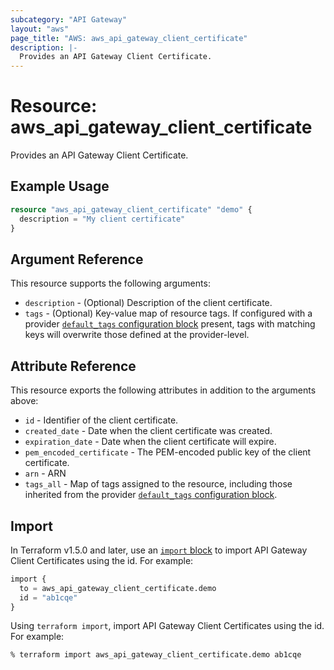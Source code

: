 ```yaml
---
subcategory: "API Gateway"
layout: "aws"
page_title: "AWS: aws_api_gateway_client_certificate"
description: |-
  Provides an API Gateway Client Certificate.
---
```


# Resource: aws_api_gateway_client_certificate

Provides an API Gateway Client Certificate.

## Example Usage

```terraform
resource "aws_api_gateway_client_certificate" "demo" {
  description = "My client certificate"
}
```

## Argument Reference

This resource supports the following arguments:

* `description` - (Optional) Description of the client certificate.
* `tags` - (Optional) Key-value map of resource tags. If configured with a provider [`default_tags` configuration block](https://registry.terraform.io/providers/hashicorp/aws/latest/docs#default_tags-configuration-block) present, tags with matching keys will overwrite those defined at the provider-level.

## Attribute Reference

This resource exports the following attributes in addition to the arguments above:

* `id` - Identifier of the client certificate.
* `created_date` - Date when the client certificate was created.
* `expiration_date` - Date when the client certificate will expire.
* `pem_encoded_certificate` - The PEM-encoded public key of the client certificate.
* `arn` - ARN
* `tags_all` - Map of tags assigned to the resource, including those inherited from the provider [`default_tags` configuration block](https://registry.terraform.io/providers/hashicorp/aws/latest/docs#default_tags-configuration-block).

## Import

In Terraform v1.5.0 and later, use an [`import` block](https://developer.hashicorp.com/terraform/language/import) to import API Gateway Client Certificates using the id. For example:

```terraform
import {
  to = aws_api_gateway_client_certificate.demo
  id = "ab1cqe"
}
```

Using `terraform import`, import API Gateway Client Certificates using the id. For example:

```console
% terraform import aws_api_gateway_client_certificate.demo ab1cqe
```

